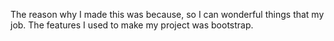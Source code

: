 The reason why I made this was because, so I can wonderful things that my job.
The features I used to make my project was bootstrap. 


